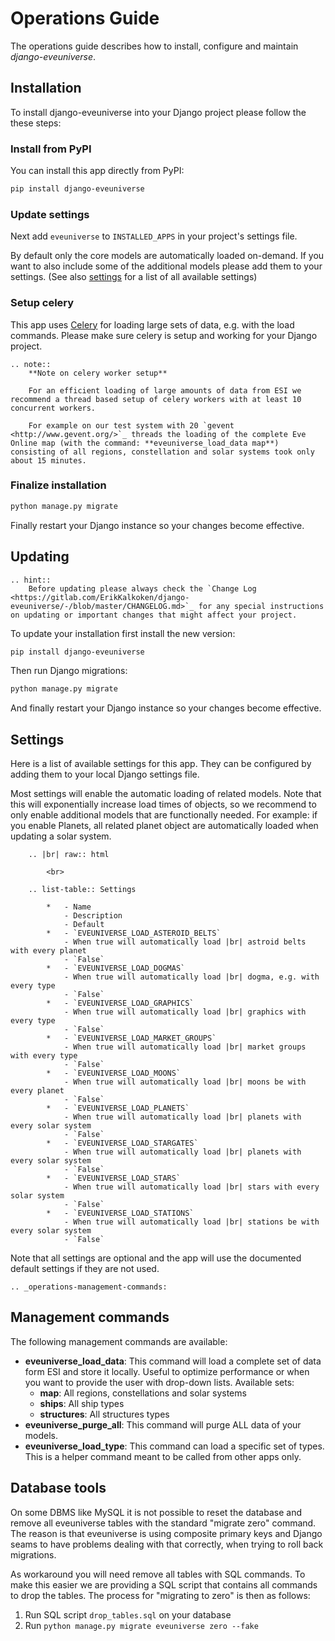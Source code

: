 # Operations Guide

The operations guide describes how to install, configure and maintain *django-eveuniverse*.

## Installation

To install django-eveuniverse into your Django project please follow the these steps:

### Install from PyPI

You can install this app directly from PyPI:

```bash
pip install django-eveuniverse
```

### Update settings

Next add `eveuniverse` to `INSTALLED_APPS` in your project's settings file.

By default only the core models are automatically loaded on-demand. If you want to also include some of the additional models please add them to your settings. (See also  [settings](#settings) for a list of all available settings)

### Setup celery

This app uses [Celery](https://docs.celeryproject.org/en/stable/index.html) for loading large sets of data, e.g. with the load commands. Please make sure celery is setup and working for your Django project.

```eval_rst
.. note::
    **Note on celery worker setup**

    For an efficient loading of large amounts of data from ESI we recommend a thread based setup of celery workers with at least 10 concurrent workers.

    For example on our test system with 20 `gevent <http://www.gevent.org/>`_ threads the loading of the complete Eve Online map (with the command: **eveuniverse_load_data map**) consisting of all regions, constellation and solar systems took only about 15 minutes.
```

### Finalize installation

```bash
python manage.py migrate
```

Finally restart your Django instance so your changes become effective.

## Updating

```eval_rst
.. hint::
    Before updating please always check the `Change Log <https://gitlab.com/ErikKalkoken/django-eveuniverse/-/blob/master/CHANGELOG.md>`_ for any special instructions on updating or important changes that might affect your project.
```

To update your installation first install the new version:

```bash
pip install django-eveuniverse
```

Then run Django migrations:

```bash
python manage.py migrate
```

And finally restart your Django instance so your changes become effective.

## Settings

Here is a list of available settings for this app. They can be configured by adding them to your local Django settings file.

Most settings will enable the automatic loading of related models. Note that this will exponentially increase load times of objects, so we recommend to only enable additional models that are functionally needed. For example: if you enable Planets, all related planet object are automatically loaded when updating a solar system.

```eval_rst
    .. |br| raw:: html

        <br>

    .. list-table:: Settings

        *   - Name
            - Description
            - Default
        *   - `EVEUNIVERSE_LOAD_ASTEROID_BELTS`
            - When true will automatically load |br| astroid belts with every planet
            - `False`
        *   - `EVEUNIVERSE_LOAD_DOGMAS`
            - When true will automatically load |br| dogma, e.g. with every type
            - `False`
        *   - `EVEUNIVERSE_LOAD_GRAPHICS`
            - When true will automatically load |br| graphics with every type
            - `False`
        *   - `EVEUNIVERSE_LOAD_MARKET_GROUPS`
            - When true will automatically load |br| market groups with every type
            - `False`
        *   - `EVEUNIVERSE_LOAD_MOONS`
            - When true will automatically load |br| moons be with every planet
            - `False`
        *   - `EVEUNIVERSE_LOAD_PLANETS`
            - When true will automatically load |br| planets with every solar system
            - `False`
        *   - `EVEUNIVERSE_LOAD_STARGATES`
            - When true will automatically load |br| planets with every solar system
            - `False`
        *   - `EVEUNIVERSE_LOAD_STARS`
            - When true will automatically load |br| stars with every solar system
            - `False`
        *   - `EVEUNIVERSE_LOAD_STATIONS`
            - When true will automatically load |br| stations be with every solar system
            - `False`
```

Note that all settings are optional and the app will use the documented default settings if they are not used.

```eval_rst
.. _operations-management-commands:
```

## Management commands

The following management commands are available:

- **eveuniverse_load_data**: This command will load a complete set of data form ESI and store it locally. Useful to optimize performance or when you want to provide the user with drop-down lists. Available sets:
  - **map**: All regions, constellations and solar systems
  - **ships**: All ship types
  - **structures**: All structures types
- **eveuniverse_purge_all**: This command will purge ALL data of your models.
- **eveuniverse_load_type**: This command can load a specific set of types. This is a helper command meant to be called from other apps only.

## Database tools

On some DBMS like MySQL it is not possible to reset the database and remove all eveuniverse tables with the standard "migrate zero" command. The reason is that eveuniverse is using composite primary keys and Django seams to have problems dealing with that correctly, when trying to roll back migrations.

As workaround you will need remove all tables with SQL commands. To make this easier we are providing a SQL script that contains all commands to drop the tables. The process for "migrating to zero" is then as follows:

1. Run SQL script `drop_tables.sql` on your database
2. Run `python manage.py migrate eveuniverse zero --fake`
